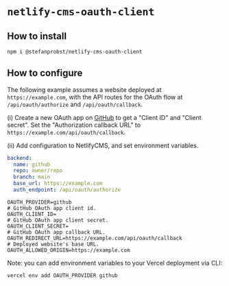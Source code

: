 # `netlify-cms-oauth-client`

## How to install

```bash
npm i @stefanprobst/netlify-cms-oauth-client
```

## How to configure

The following example assumes a website deployed at `https://example.com`, with the API routes for
the OAuth flow at `/api/oauth/authorize` and `/api/oauth/callback`.

(i) Create a new OAuth app on [GitHub](https://github.com/settings/applications/new) to get a
"Client ID" and "Client secret". Set the "Authorization callback URL" to
`https://example.com/api/oauth/callback`.

(ii) Add configuration to NetlifyCMS, and set environment variables.

```yaml config.yaml
backend:
  name: github
  repo: owner/repo
  branch: main
  base_url: https://example.com
  auth_endpoint: /api/oauth/authorize
```

```text .env
OAUTH_PROVIDER=github
# GitHub OAuth app client id.
OAUTH_CLIENT_ID=
# GitHub OAuth app client secret.
OAUTH_CLIENT_SECRET=
# GitHub OAuth app callback URL.
OAUTH_REDIRECT_URL=https://example.com/api/oauth/callback
# Deployed website's base URL.
OAUTH_ALLOWED_ORIGIN=https://example.com
```

Note: you can add environment variables to your Vercel deployment via CLI:

```bash
vercel env add OAUTH_PROVIDER github
```
